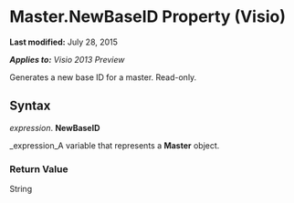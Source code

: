 
# Master.NewBaseID Property (Visio)

 **Last modified:** July 28, 2015

 _**Applies to:** Visio 2013 Preview_

Generates a new base ID for a master. Read-only.


## Syntax

 _expression_. **NewBaseID**

 _expression_A variable that represents a  **Master** object.


### Return Value

String

